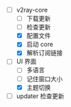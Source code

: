 - [ ] v2ray-core
	- [ ] 下载更新
	- [ ] 检查更新
	- [x] 配置文件
	- [x] 启动 core
	- [x] 解析订阅链接
- [ ] UI 界面
	- [ ] 多语言
	- [ ] 记住窗口大小
	- [x] 主题切换
- [ ] updater 检查更新